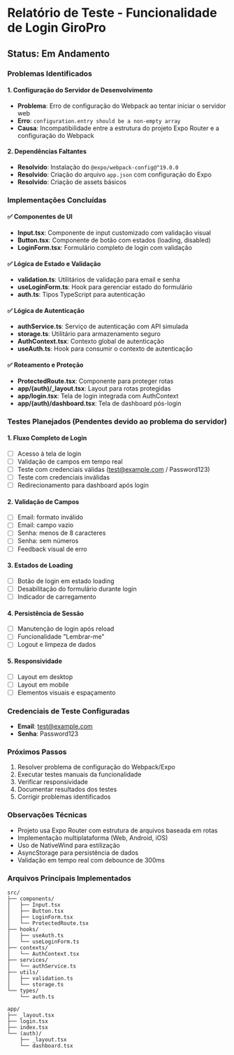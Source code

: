 # Relatório de Teste - Funcionalidade de Login GiroPro

## Status: Em Andamento

### Problemas Identificados

#### 1. Configuração do Servidor de Desenvolvimento
- **Problema**: Erro de configuração do Webpack ao tentar iniciar o servidor web
- **Erro**: `configuration.entry should be a non-empty array`
- **Causa**: Incompatibilidade entre a estrutura do projeto Expo Router e a configuração do Webpack

#### 2. Dependências Faltantes
- **Resolvido**: Instalação do `@expo/webpack-config@^19.0.0`
- **Resolvido**: Criação do arquivo `app.json` com configuração do Expo
- **Resolvido**: Criação de assets básicos

### Implementações Concluídas

#### ✅ Componentes de UI
- **Input.tsx**: Componente de input customizado com validação visual
- **Button.tsx**: Componente de botão com estados (loading, disabled)
- **LoginForm.tsx**: Formulário completo de login com validação

#### ✅ Lógica de Estado e Validação
- **validation.ts**: Utilitários de validação para email e senha
- **useLoginForm.ts**: Hook para gerenciar estado do formulário
- **auth.ts**: Tipos TypeScript para autenticação

#### ✅ Lógica de Autenticação
- **authService.ts**: Serviço de autenticação com API simulada
- **storage.ts**: Utilitário para armazenamento seguro
- **AuthContext.tsx**: Contexto global de autenticação
- **useAuth.ts**: Hook para consumir o contexto de autenticação

#### ✅ Roteamento e Proteção
- **ProtectedRoute.tsx**: Componente para proteger rotas
- **app/(auth)/_layout.tsx**: Layout para rotas protegidas
- **app/login.tsx**: Tela de login integrada com AuthContext
- **app/(auth)/dashboard.tsx**: Tela de dashboard pós-login

### Testes Planejados (Pendentes devido ao problema do servidor)

#### 1. Fluxo Completo de Login
- [ ] Acesso à tela de login
- [ ] Validação de campos em tempo real
- [ ] Teste com credenciais válidas (test@example.com / Password123)
- [ ] Teste com credenciais inválidas
- [ ] Redirecionamento para dashboard após login

#### 2. Validação de Campos
- [ ] Email: formato inválido
- [ ] Email: campo vazio
- [ ] Senha: menos de 8 caracteres
- [ ] Senha: sem números
- [ ] Feedback visual de erro

#### 3. Estados de Loading
- [ ] Botão de login em estado loading
- [ ] Desabilitação do formulário durante login
- [ ] Indicador de carregamento

#### 4. Persistência de Sessão
- [ ] Manutenção de login após reload
- [ ] Funcionalidade "Lembrar-me"
- [ ] Logout e limpeza de dados

#### 5. Responsividade
- [ ] Layout em desktop
- [ ] Layout em mobile
- [ ] Elementos visuais e espaçamento

### Credenciais de Teste Configuradas
- **Email**: test@example.com
- **Senha**: Password123

### Próximos Passos
1. Resolver problema de configuração do Webpack/Expo
2. Executar testes manuais da funcionalidade
3. Verificar responsividade
4. Documentar resultados dos testes
5. Corrigir problemas identificados

### Observações Técnicas
- Projeto usa Expo Router com estrutura de arquivos baseada em rotas
- Implementação multiplataforma (Web, Android, iOS)
- Uso de NativeWind para estilização
- AsyncStorage para persistência de dados
- Validação em tempo real com debounce de 300ms

### Arquivos Principais Implementados
```
src/
├── components/
│   ├── Input.tsx
│   ├── Button.tsx
│   ├── LoginForm.tsx
│   └── ProtectedRoute.tsx
├── hooks/
│   ├── useAuth.ts
│   └── useLoginForm.ts
├── contexts/
│   └── AuthContext.tsx
├── services/
│   └── authService.ts
├── utils/
│   ├── validation.ts
│   └── storage.ts
└── types/
    └── auth.ts

app/
├── _layout.tsx
├── login.tsx
├── index.tsx
└── (auth)/
    ├── _layout.tsx
    └── dashboard.tsx
```

